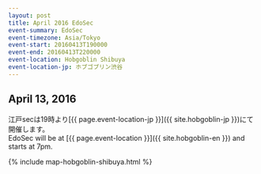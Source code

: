```yaml
---
layout: post
title: April 2016 EdoSec
event-summary: EdoSec
event-timezone: Asia/Tokyo
event-start: 20160413T190000
event-end: 20160413T220000
event-location: Hobgoblin Shibuya
event-location-jp: ホブゴブリン渋谷
---
```


<h2>April 13, 2016</h2>

江戸secは19時より[{{ page.event-location-jp }}]({{ site.hobgoblin-jp }})にて開催します。<br>
EdoSec will be at [{{ page.event-location }}]({{ site.hobgoblin-en }}) and starts at 7pm.<br>

{% include map-hobgoblin-shibuya.html %}